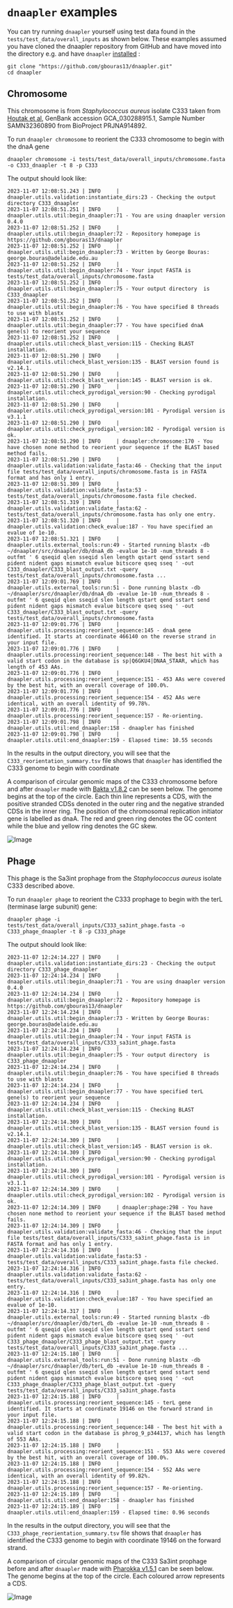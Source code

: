 
# `dnaapler` examples

You can try running `dnaapler` yourself using test data found in the `tests/test_data/overall_inputs` as shown below. These examples assumed you have cloned the dnaapler repository from GitHub and have moved into the directory e.g. and have `dnaapler` [installed](install.md) :

```
git clone "https://github.com/gbouras13/dnaapler.git"
cd dnaapler
```

## Chromosome

This chromosome is from _Staphylococcus aureus_ isolate C333 taken from [Houtak et al](https://www.biorxiv.org/content/10.1101/2023.03.28.534496v1), GenBank accession GCA_030288915.1, Sample Number SAMN32360890 from BioProject PRJNA914892.

To run `dnaapler chromosome` to reorient the C333 chromosome to begin with the dnaA gene 

```
dnaapler chromosome -i tests/test_data/overall_inputs/chromosome.fasta -o C333_dnaapler -t 8 -p C333
```

The output should look like:

```
2023-11-07 12:08:51.243 | INFO     | dnaapler.utils.validation:instantiate_dirs:23 - Checking the output directory C333_dnaapler
2023-11-07 12:08:51.251 | INFO     | dnaapler.utils.util:begin_dnaapler:71 - You are using dnaapler version 0.4.0
2023-11-07 12:08:51.252 | INFO     | dnaapler.utils.util:begin_dnaapler:72 - Repository homepage is https://github.com/gbouras13/dnaapler
2023-11-07 12:08:51.252 | INFO     | dnaapler.utils.util:begin_dnaapler:73 - Written by George Bouras: george.bouras@adelaide.edu.au
2023-11-07 12:08:51.252 | INFO     | dnaapler.utils.util:begin_dnaapler:74 - Your input FASTA is tests/test_data/overall_inputs/chromosome.fasta
2023-11-07 12:08:51.252 | INFO     | dnaapler.utils.util:begin_dnaapler:75 - Your output directory  is C333_dnaapler
2023-11-07 12:08:51.252 | INFO     | dnaapler.utils.util:begin_dnaapler:76 - You have specified 8 threads to use with blastx
2023-11-07 12:08:51.252 | INFO     | dnaapler.utils.util:begin_dnaapler:77 - You have specified dnaA gene(s) to reorient your sequence
2023-11-07 12:08:51.252 | INFO     | dnaapler.utils.util:check_blast_version:115 - Checking BLAST installation.
2023-11-07 12:08:51.290 | INFO     | dnaapler.utils.util:check_blast_version:135 - BLAST version found is v2.14.1.
2023-11-07 12:08:51.290 | INFO     | dnaapler.utils.util:check_blast_version:145 - BLAST version is ok.
2023-11-07 12:08:51.290 | INFO     | dnaapler.utils.util:check_pyrodigal_version:90 - Checking pyrodigal installation.
2023-11-07 12:08:51.290 | INFO     | dnaapler.utils.util:check_pyrodigal_version:101 - Pyrodigal version is v3.1.1
2023-11-07 12:08:51.290 | INFO     | dnaapler.utils.util:check_pyrodigal_version:102 - Pyrodigal version is ok.
2023-11-07 12:08:51.290 | INFO     | dnaapler:chromosome:170 - You have chosen none method to reorient your sequence if the BLAST based method fails.
2023-11-07 12:08:51.290 | INFO     | dnaapler.utils.validation:validate_fasta:46 - Checking that the input file tests/test_data/overall_inputs/chromosome.fasta is in FASTA format and has only 1 entry.
2023-11-07 12:08:51.309 | INFO     | dnaapler.utils.validation:validate_fasta:53 - tests/test_data/overall_inputs/chromosome.fasta file checked.
2023-11-07 12:08:51.319 | INFO     | dnaapler.utils.validation:validate_fasta:62 - tests/test_data/overall_inputs/chromosome.fasta has only one entry.
2023-11-07 12:08:51.320 | INFO     | dnaapler.utils.validation:check_evalue:187 - You have specified an evalue of 1e-10.
2023-11-07 12:08:51.321 | INFO     | dnaapler.utils.external_tools:run:49 - Started running blastx -db ~/dnaapler/src/dnaapler/db/dnaA_db -evalue 1e-10 -num_threads 8 -outfmt ' 6 qseqid qlen sseqid slen length qstart qend sstart send pident nident gaps mismatch evalue bitscore qseq sseq ' -out C333_dnaapler/C333_blast_output.txt -query tests/test_data/overall_inputs/chromosome.fasta ...
2023-11-07 12:09:01.769 | INFO     | dnaapler.utils.external_tools:run:51 - Done running blastx -db ~/dnaapler/src/dnaapler/db/dnaA_db -evalue 1e-10 -num_threads 8 -outfmt ' 6 qseqid qlen sseqid slen length qstart qend sstart send pident nident gaps mismatch evalue bitscore qseq sseq ' -out C333_dnaapler/C333_blast_output.txt -query tests/test_data/overall_inputs/chromosome.fasta
2023-11-07 12:09:01.776 | INFO     | dnaapler.utils.processing:reorient_sequence:145 - dnaA gene identified. It starts at coordinate 466140 on the reverse strand in your input file.
2023-11-07 12:09:01.776 | INFO     | dnaapler.utils.processing:reorient_sequence:148 - The best hit with a valid start codon in the database is sp|Q6GKU4|DNAA_STAAR, which has length of 453 AAs.
2023-11-07 12:09:01.776 | INFO     | dnaapler.utils.processing:reorient_sequence:151 - 453 AAs were covered by the best hit, with an overall coverage of 100.0%.
2023-11-07 12:09:01.776 | INFO     | dnaapler.utils.processing:reorient_sequence:154 - 452 AAs were identical, with an overall identity of 99.78%.
2023-11-07 12:09:01.776 | INFO     | dnaapler.utils.processing:reorient_sequence:157 - Re-orienting.
2023-11-07 12:09:01.798 | INFO     | dnaapler.utils.util:end_dnaapler:158 - dnaapler has finished
2023-11-07 12:09:01.798 | INFO     | dnaapler.utils.util:end_dnaapler:159 - Elapsed time: 10.55 seconds
```

In the results in the output directory, you will see that the `C333_reorientation_summary.tsv` file shows that `dnaapler` has identified the C333 genome to begin with coordinate

A comparison of circular genomic maps of the C333 chromosome before and after `dnaapler` made with [Bakta v1.8.2](https://github.com/oschwengers/bakta) can be seen below. The genome begins at the top of the circle. Each thin line represents a CDS, with the positive stranded CDSs denoted in the outer ring and the negative stranded CDSs in the inner ring. The position of the chromosomal replication initiator gene is labelled as dnaA. The red and green ring denotes the GC content while the blue and yellow ring denotes the GC skew. 

![Image](C333_chromosome_combined.png)

## Phage

This phage is the Sa3int prophage from the _Staphylococcus aureus_ isolate C333 described above.

To run `dnaapler phage` to reorient the C333 prophage to begin with the terL (terminase large subunit) gene: 

```
dnaapler phage -i tests/test_data/overall_inputs/C333_sa3int_phage.fasta -o C333_phage_dnaapler -t 8 -p C333_phage
```

The output should look like:

```
2023-11-07 12:24:14.227 | INFO     | dnaapler.utils.validation:instantiate_dirs:23 - Checking the output directory C333_phage_dnaapler
2023-11-07 12:24:14.234 | INFO     | dnaapler.utils.util:begin_dnaapler:71 - You are using dnaapler version 0.4.0
2023-11-07 12:24:14.234 | INFO     | dnaapler.utils.util:begin_dnaapler:72 - Repository homepage is https://github.com/gbouras13/dnaapler
2023-11-07 12:24:14.234 | INFO     | dnaapler.utils.util:begin_dnaapler:73 - Written by George Bouras: george.bouras@adelaide.edu.au
2023-11-07 12:24:14.234 | INFO     | dnaapler.utils.util:begin_dnaapler:74 - Your input FASTA is tests/test_data/overall_inputs/C333_sa3int_phage.fasta
2023-11-07 12:24:14.234 | INFO     | dnaapler.utils.util:begin_dnaapler:75 - Your output directory  is C333_phage_dnaapler
2023-11-07 12:24:14.234 | INFO     | dnaapler.utils.util:begin_dnaapler:76 - You have specified 8 threads to use with blastx
2023-11-07 12:24:14.234 | INFO     | dnaapler.utils.util:begin_dnaapler:77 - You have specified terL gene(s) to reorient your sequence
2023-11-07 12:24:14.234 | INFO     | dnaapler.utils.util:check_blast_version:115 - Checking BLAST installation.
2023-11-07 12:24:14.309 | INFO     | dnaapler.utils.util:check_blast_version:135 - BLAST version found is v2.14.1.
2023-11-07 12:24:14.309 | INFO     | dnaapler.utils.util:check_blast_version:145 - BLAST version is ok.
2023-11-07 12:24:14.309 | INFO     | dnaapler.utils.util:check_pyrodigal_version:90 - Checking pyrodigal installation.
2023-11-07 12:24:14.309 | INFO     | dnaapler.utils.util:check_pyrodigal_version:101 - Pyrodigal version is v3.1.1
2023-11-07 12:24:14.309 | INFO     | dnaapler.utils.util:check_pyrodigal_version:102 - Pyrodigal version is ok.
2023-11-07 12:24:14.309 | INFO     | dnaapler:phage:298 - You have chosen none method to reorient your sequence if the BLAST based method fails.
2023-11-07 12:24:14.309 | INFO     | dnaapler.utils.validation:validate_fasta:46 - Checking that the input file tests/test_data/overall_inputs/C333_sa3int_phage.fasta is in FASTA format and has only 1 entry.
2023-11-07 12:24:14.316 | INFO     | dnaapler.utils.validation:validate_fasta:53 - tests/test_data/overall_inputs/C333_sa3int_phage.fasta file checked.
2023-11-07 12:24:14.316 | INFO     | dnaapler.utils.validation:validate_fasta:62 - tests/test_data/overall_inputs/C333_sa3int_phage.fasta has only one entry.
2023-11-07 12:24:14.316 | INFO     | dnaapler.utils.validation:check_evalue:187 - You have specified an evalue of 1e-10.
2023-11-07 12:24:14.317 | INFO     | dnaapler.utils.external_tools:run:49 - Started running blastx -db ~/dnaapler/src/dnaapler/db/terL_db -evalue 1e-10 -num_threads 8 -outfmt ' 6 qseqid qlen sseqid slen length qstart qend sstart send pident nident gaps mismatch evalue bitscore qseq sseq ' -out C333_phage_dnaapler/C333_phage_blast_output.txt -query tests/test_data/overall_inputs/C333_sa3int_phage.fasta ...
2023-11-07 12:24:15.180 | INFO     | dnaapler.utils.external_tools:run:51 - Done running blastx -db ~/dnaapler/src/dnaapler/db/terL_db -evalue 1e-10 -num_threads 8 -outfmt ' 6 qseqid qlen sseqid slen length qstart qend sstart send pident nident gaps mismatch evalue bitscore qseq sseq ' -out C333_phage_dnaapler/C333_phage_blast_output.txt -query tests/test_data/overall_inputs/C333_sa3int_phage.fasta
2023-11-07 12:24:15.188 | INFO     | dnaapler.utils.processing:reorient_sequence:145 - terL gene identified. It starts at coordinate 19146 on the forward strand in your input file.
2023-11-07 12:24:15.188 | INFO     | dnaapler.utils.processing:reorient_sequence:148 - The best hit with a valid start codon in the database is phrog_9_p344137, which has length of 553 AAs.
2023-11-07 12:24:15.188 | INFO     | dnaapler.utils.processing:reorient_sequence:151 - 553 AAs were covered by the best hit, with an overall coverage of 100.0%.
2023-11-07 12:24:15.188 | INFO     | dnaapler.utils.processing:reorient_sequence:154 - 552 AAs were identical, with an overall identity of 99.82%.
2023-11-07 12:24:15.188 | INFO     | dnaapler.utils.processing:reorient_sequence:157 - Re-orienting.
2023-11-07 12:24:15.189 | INFO     | dnaapler.utils.util:end_dnaapler:158 - dnaapler has finished
2023-11-07 12:24:15.189 | INFO     | dnaapler.utils.util:end_dnaapler:159 - Elapsed time: 0.96 seconds
```

In the results in the output directory, you will see that the `C333_phage_reorientation_summary.tsv` file shows that `dnaapler` has identified the C333 genome to begin with coordinate 19146 on the forward strand.

A comparison of circular genomic maps of the C333 Sa3int prophage before and after `dnaapler` made with [Pharokka v1.5.1](https://github.com/gbouras13/pharokka) can be seen below. The genome begins at the top of the circle. Each coloured arrow represents a CDS.

![Image](C333_phage_combined.png)
